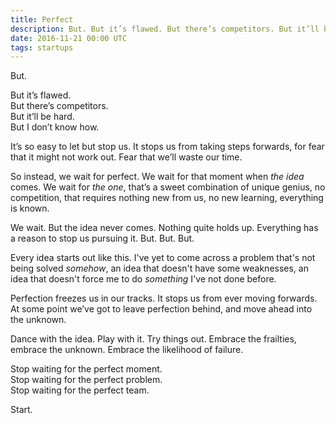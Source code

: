 ```yaml
---
title: Perfect
description: But. But it’s flawed. But there’s competitors. But it’ll be hard. But I don’t know how.
date: 2016-11-21 00:00 UTC
tags: startups
---
```


But.

But it’s flawed.  
But there’s competitors.  
But it’ll be hard.  
But I don’t know how.

It’s so easy to let but stop us. It stops us from taking steps forwards, for fear that it might not work out. Fear that we’ll waste our time.

So instead, we wait for perfect. We wait for that moment when _the idea_ comes. We wait for _the one_, that’s a sweet combination of unique genius, no competition, that requires nothing new from us, no new learning, everything is known.

We wait. But the idea never comes. Nothing quite holds up. Everything has a reason to stop us pursuing it. But. But. But.

Every idea starts out like this. I've yet to come across a problem that's not being solved *somehow*, an idea that doesn't have some weaknesses, an idea that doesn't force me to do *something* I've not done before.

Perfection freezes us in our tracks. It stops us from ever moving forwards. At some point we’ve got to leave perfection behind, and move ahead into the unknown.

Dance with the idea. Play with it. Try things out. Embrace the frailties, embrace the unknown. Embrace the likelihood of failure.

Stop waiting for the perfect moment.  
Stop waiting for the perfect problem.  
Stop waiting for the perfect team.

Start.
